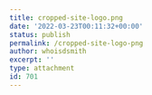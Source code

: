 ```yaml
---
title: cropped-site-logo.png
date: '2022-03-23T00:11:32+00:00'
status: publish
permalink: /cropped-site-logo-png
author: whoisdsmith
excerpt: ''
type: attachment
id: 701
---
```

<!DOCTYPE html PUBLIC "-//W3C//DTD HTML 4.0 Transitional//EN" "http://www.w3.org/TR/REC-html40/loose.dtd">
<?xml encoding="UTF-8">
